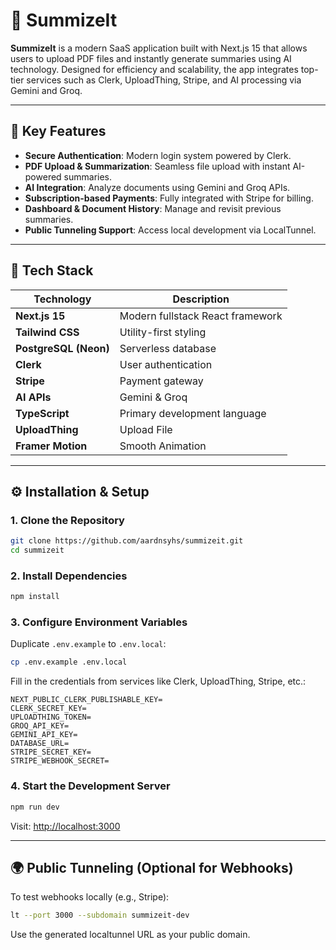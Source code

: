 # 📄 SummizeIt

**SummizeIt** is a modern SaaS application built with Next.js 15 that allows users to upload PDF files and instantly generate summaries using AI technology. Designed for efficiency and scalability, the app integrates top-tier services such as Clerk, UploadThing, Stripe, and AI processing via Gemini and Groq.

---

## 🚀 Key Features

- **Secure Authentication**: Modern login system powered by Clerk.
- **PDF Upload & Summarization**: Seamless file upload with instant AI-powered summaries.
- **AI Integration**: Analyze documents using Gemini and Groq APIs.
- **Subscription-based Payments**: Fully integrated with Stripe for billing.
- **Dashboard & Document History**: Manage and revisit previous summaries.
- **Public Tunneling Support**: Access local development via LocalTunnel.

---

## 🧱 Tech Stack

| Technology            | Description                      |
| --------------------- | -------------------------------- |
| **Next.js 15**        | Modern fullstack React framework |
| **Tailwind CSS**      | Utility-first styling            |
| **PostgreSQL (Neon)** | Serverless database              |
| **Clerk**             | User authentication              |
| **Stripe**            | Payment gateway                  |
| **AI APIs**           | Gemini & Groq                    |
| **TypeScript**        | Primary development language     |
| **UploadThing**       | Upload File                      |
| **Framer Motion**     | Smooth Animation                 |

---

## ⚙️ Installation & Setup

### 1. Clone the Repository

```bash
git clone https://github.com/aardnsyhs/summizeit.git
cd summizeit
```

### 2. Install Dependencies

```bash
npm install
```

### 3. Configure Environment Variables

Duplicate `.env.example` to `.env.local`:

```bash
cp .env.example .env.local
```

Fill in the credentials from services like Clerk, UploadThing, Stripe, etc.:

```env
NEXT_PUBLIC_CLERK_PUBLISHABLE_KEY=
CLERK_SECRET_KEY=
UPLOADTHING_TOKEN=
GROQ_API_KEY=
GEMINI_API_KEY=
DATABASE_URL=
STRIPE_SECRET_KEY=
STRIPE_WEBHOOK_SECRET=
```

### 4. Start the Development Server

```bash
npm run dev
```

Visit: [http://localhost:3000](http://localhost:3000)

---

## 🌍 Public Tunneling (Optional for Webhooks)

To test webhooks locally (e.g., Stripe):

```bash
lt --port 3000 --subdomain summizeit-dev
```

Use the generated localtunnel URL as your public domain.
